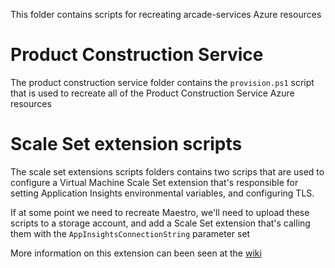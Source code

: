 This folder contains scripts for recreating arcade-services Azure resources

# Product Construction Service

The product construction service folder contains the `provision.ps1` script that is used to recreate all of the Product Construction Service Azure resources

# Scale Set extension scripts

The scale set extensions scripts folders contains two scrips that are used to configure a Virtual Machine Scale Set extension that's responsible for setting Application Insights environmental variables, and configuring TLS.

If at some point we need to recreate Maestro, we'll need to upload these scripts to a storage account, and add a Scale Set extension that's calling them with the `AppInsightsConnectionString` parameter set

More information on this extension can been seen at the [wiki](https://dev.azure.com/dnceng/internal/_wiki/wikis/DNCEng%20Services%20Wiki/1085/Application-insights-overview)